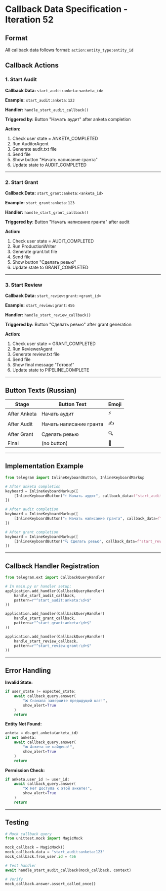# Callback Data Specification - Iteration 52

## Format

All callback data follows format: `action:entity_type:entity_id`

## Callback Actions

### 1. Start Audit
**Callback Data:** `start_audit:anketa:<anketa_id>`

**Example:** `start_audit:anketa:123`

**Handler:** `handle_start_audit_callback()`

**Triggered by:** Button "Начать аудит" after anketa completion

**Action:**
1. Check user state = ANKETA_COMPLETED
2. Run AuditorAgent
3. Generate audit.txt file
4. Send file
5. Show button "Начать написание гранта"
6. Update state to AUDIT_COMPLETED

---

### 2. Start Grant
**Callback Data:** `start_grant:anketa:<anketa_id>`

**Example:** `start_grant:anketa:123`

**Handler:** `handle_start_grant_callback()`

**Triggered by:** Button "Начать написание гранта" after audit

**Action:**
1. Check user state = AUDIT_COMPLETED
2. Run ProductionWriter
3. Generate grant.txt file
4. Send file
5. Show button "Сделать ревью"
6. Update state to GRANT_COMPLETED

---

### 3. Start Review
**Callback Data:** `start_review:grant:<grant_id>`

**Example:** `start_review:grant:456`

**Handler:** `handle_start_review_callback()`

**Triggered by:** Button "Сделать ревью" after grant generation

**Action:**
1. Check user state = GRANT_COMPLETED
2. Run ReviewerAgent
3. Generate review.txt file
4. Send file
5. Show final message "Готово!"
6. Update state to PIPELINE_COMPLETE

---

## Button Texts (Russian)

| Stage | Button Text | Emoji |
|-------|-------------|-------|
| After Anketa | Начать аудит | ⚡ |
| After Audit | Начать написание гранта | ✍️ |
| After Grant | Сделать ревью | 🔍 |
| Final | (no button) | 🎉 |

---

## Implementation Example

```python
from telegram import InlineKeyboardButton, InlineKeyboardMarkup

# After anketa completion
keyboard = InlineKeyboardMarkup([
    [InlineKeyboardButton("⚡ Начать аудит", callback_data=f"start_audit:anketa:{anketa_id}")]
])

# After audit completion
keyboard = InlineKeyboardMarkup([
    [InlineKeyboardButton("✍️ Начать написание гранта", callback_data=f"start_grant:anketa:{anketa_id}")]
])

# After grant completion
keyboard = InlineKeyboardMarkup([
    [InlineKeyboardButton("🔍 Сделать ревью", callback_data=f"start_review:grant:{grant_id}")]
])
```

---

## Callback Handler Registration

```python
from telegram.ext import CallbackQueryHandler

# In main.py or handler setup:
application.add_handler(CallbackQueryHandler(
    handle_start_audit_callback,
    pattern=r"^start_audit:anketa:\d+$"
))

application.add_handler(CallbackQueryHandler(
    handle_start_grant_callback,
    pattern=r"^start_grant:anketa:\d+$"
))

application.add_handler(CallbackQueryHandler(
    handle_start_review_callback,
    pattern=r"^start_review:grant:\d+$"
))
```

---

## Error Handling

**Invalid State:**
```python
if user_state != expected_state:
    await callback_query.answer(
        "❌ Сначала завершите предыдущий шаг!",
        show_alert=True
    )
    return
```

**Entity Not Found:**
```python
anketa = db.get_anketa(anketa_id)
if not anketa:
    await callback_query.answer(
        "❌ Анкета не найдена!",
        show_alert=True
    )
    return
```

**Permission Check:**
```python
if anketa.user_id != user_id:
    await callback_query.answer(
        "❌ Нет доступа к этой анкете!",
        show_alert=True
    )
    return
```

---

## Testing

```python
# Mock callback query
from unittest.mock import MagicMock

mock_callback = MagicMock()
mock_callback.data = "start_audit:anketa:123"
mock_callback.from_user.id = 456

# Test handler
await handle_start_audit_callback(mock_callback, context)

# Verify
mock_callback.answer.assert_called_once()
```
